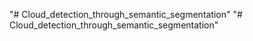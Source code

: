 "# Cloud_detection_through_semantic_segmentation" 
"# Cloud_detection_through_semantic_segmentation" 
